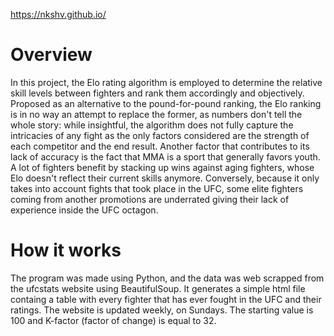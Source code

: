 https://nkshv.github.io/

# Overview

In this project, the Elo rating algorithm is employed to determine the relative skill levels between fighters and rank
them accordingly and objectively. Proposed as an alternative to the pound-for-pound ranking, the Elo ranking is in no way an attempt
to replace the former, as numbers don't tell the whole story: while insightful, the algorithm does not fully capture the intricacies of any fight as
the only factors considered are the strength of each competitor and the end result. Another factor that contributes to its lack of accuracy is the fact
that MMA is a sport that generally favors youth. A lot of fighters benefit by stacking up wins against aging fighters, whose Elo doesn't reflect their
current skills anymore. Conversely, because it only takes into account fights that took place in the UFC, some elite fighters coming from another promotions
are underrated giving their lack of experience inside the UFC octagon.

# How it works
The program was made using Python, and the data was web scrapped from the ufcstats website using BeautifulSoup. It generates a simple html file containg
a table with every fighter that has ever fought in the UFC and their ratings. The website is updated weekly, on Sundays.
The starting value is 100 and K-factor (factor of change) is equal to 32.

